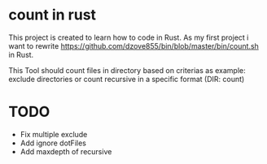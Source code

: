 # count in rust

This project is created to learn how to code in Rust.
As my first project i want to rewrite https://github.com/dzove855/bin/blob/master/bin/count.sh in Rust.


This Tool should count files in directory based on criterias as example: exclude directories or count recursive in a specific format (DIR: count)

# TODO
* Fix multiple exclude
* Add ignore dotFiles
* Add maxdepth of recursive
